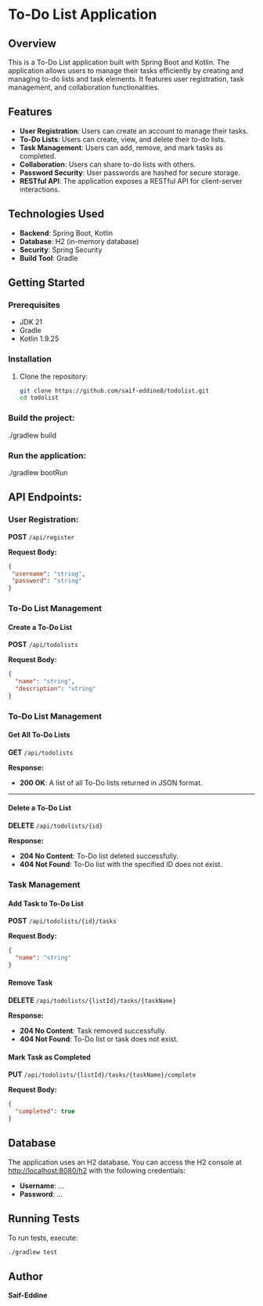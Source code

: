 # To-Do List Application

## Overview
This is a To-Do List application built with Spring Boot and Kotlin. The application allows users to manage their tasks efficiently by creating and managing to-do lists and task elements. It features user registration, task management, and collaboration functionalities.

## Features
- **User Registration**: Users can create an account to manage their tasks.
- **To-Do Lists**: Users can create, view, and delete their to-do lists.
- **Task Management**: Users can add, remove, and mark tasks as completed.
- **Collaboration**: Users can share to-do lists with others.
- **Password Security**: User passwords are hashed for secure storage.
- **RESTful API**: The application exposes a RESTful API for client-server interactions.

## Technologies Used
- **Backend**: Spring Boot, Kotlin
- **Database**: H2 (in-memory database)
- **Security**: Spring Security
- **Build Tool**: Gradle

## Getting Started

### Prerequisites
- JDK 21
- Gradle
- Kotlin 1.9.25

### Installation
1. Clone the repository:
   ```bash
   git clone https://github.com/saif-eddine8/todolist.git
   cd todolist
   
### Build the project:
./gradlew build

### Run the application:
./gradlew bootRun

## API Endpoints:

### User Registration:

**POST** `/api/register`

**Request Body:**


 ```json
{
  "username": "string",
  "password": "string"
}
```

### To-Do List Management

#### Create a To-Do List

**POST** `/api/todolists`

**Request Body:**

```json
{
  "name": "string",
  "description": "string"
}
```

### To-Do List Management

#### Get All To-Do Lists

**GET** `/api/todolists`

**Response:**

- **200 OK**: A list of all To-Do lists returned in JSON format.

---

#### Delete a To-Do List

**DELETE** `/api/todolists/{id}`

**Response:**

- **204 No Content**: To-Do list deleted successfully.
- **404 Not Found**: To-Do list with the specified ID does not exist.

### Task Management

#### Add Task to To-Do List

**POST** `/api/todolists/{id}/tasks`

**Request Body:**

```json
{
  "name": "string"
}
```

#### Remove Task

**DELETE** `/api/todolists/{listId}/tasks/{taskName}`

**Response:**

- **204 No Content**: Task removed successfully.
- **404 Not Found**: To-Do list or task does not exist.

#### Mark Task as Completed

**PUT** `/api/todolists/{listId}/tasks/{taskName}/complete`

**Request Body:**

```json
{
  "completed": true
}
```

## Database
The application uses an H2 database. You can access the H2 console at [http://localhost:8080/h2](http://localhost:8080/h2) with the following credentials:

- **Username**: ...
- **Password**: ...

## Running Tests
To run tests, execute:

```bash
./gradlew test
```
## Author
**Saif-Eddine**



